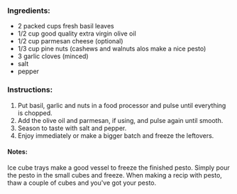 ### Ingredients:
- 2 packed cups fresh basil leaves
- 1/2 cup good quality extra virgin olive oil
- 1/2 cup parmesan cheese (optional)
- 1/3 cup pine nuts (cashews and walnuts alos make a nice pesto)
- 3 garlic cloves (minced)
- salt
- pepper

### Instructions:
1. Put basil, garlic and nuts in a food processor and pulse until everything is chopped.
2. Add the olive oil and parmesan, if using, and pulse again until smooth.
3. Season to taste with salt and pepper.
4. Enjoy immediately or make a bigger batch and freeze the leftovers.

#### Notes:
Ice cube trays make a good vessel to freeze the finished pesto. Simply pour the pesto in the small cubes and freeze. When making a recip with pesto, thaw a couple of cubes and you've got your pesto.
